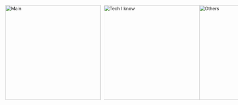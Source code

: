 <div style="display:flex;">
  <img src="https://github.com/TopoChigga/profile/blob/main/myFile12-5-2023_22523_PM.gif" alt="Main" width="300" style="margin-right:10px;"/>
  <img src="https://github.com/TopoChigga/profile/blob/main/myFile12-5-2023_32148_PM.gif" alt="Tech I know" width="300"/>
  <img src="https://github.com/TopoChigga/profile/blob/main/myFile12-5-2023_25539_PM.gif" alt="Others" width="300"/>
</div>

